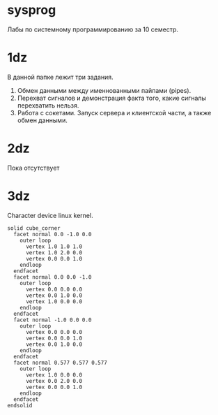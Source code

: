 # sysprog
Лабы по системному программированию за 10 семестр.
# 1dz
В данной папке лежит три задания.
1. Обмен данными между именнованными пайпами (pipes).
2. Перехват сигналов и демонстрация факта того, какие сигналы перехватить нельзя.
3. Работа с сокетами. Запуск сервера и клиентской части, а также обмен данными.
# 2dz
Пока отсутствует
# 3dz 
Character device linux kernel.
```stl
solid cube_corner
  facet normal 0.0 -1.0 0.0
    outer loop
      vertex 1.0 1.0 1.0
      vertex 1.0 2.0 0.0
      vertex 0.0 0.0 1.0
    endloop
  endfacet
  facet normal 0.0 0.0 -1.0
    outer loop
      vertex 0.0 0.0 0.0
      vertex 0.0 1.0 0.0
      vertex 1.0 0.0 0.0
    endloop
  endfacet
  facet normal -1.0 0.0 0.0
    outer loop
      vertex 0.0 0.0 0.0
      vertex 0.0 0.0 1.0
      vertex 0.0 1.0 0.0
    endloop
  endfacet
  facet normal 0.577 0.577 0.577
    outer loop
      vertex 1.0 0.0 0.0
      vertex 0.0 2.0 0.0
      vertex 0.0 0.0 1.0
    endloop
  endfacet
endsolid
```
